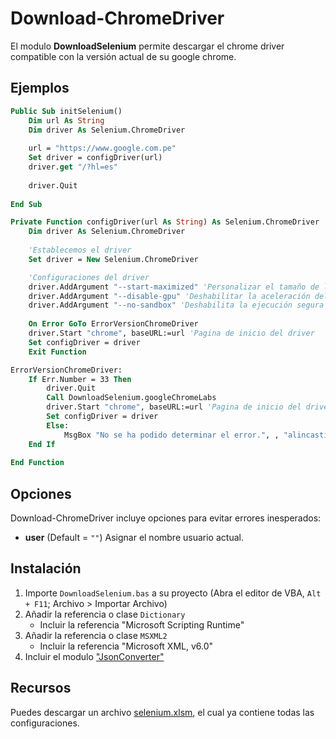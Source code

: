 # Download-ChromeDriver

El modulo **DownloadSelenium** permite descargar el chrome driver compatible con la versión actual de su google chrome.

## Ejemplos

```vb
Public Sub initSelenium()
    Dim url As String
    Dim driver As Selenium.ChromeDriver
    
    url = "https://www.google.com.pe"
    Set driver = configDriver(url)
    driver.get "/?hl=es"
    
    driver.Quit
        
End Sub
```

```vb
Private Function configDriver(url As String) As Selenium.ChromeDriver
    Dim driver As Selenium.ChromeDriver
    
    'Establecemos el driver
    Set driver = New Selenium.ChromeDriver

    'Configuraciones del driver
    driver.AddArgument "--start-maximized" 'Personalizar el tamaño de la ventana del navegador
    driver.AddArgument "--disable-gpu" 'Deshabilitar la aceleración del hardware GPU
    driver.AddArgument "--no-sandbox" 'Deshabilita la ejecución segura de los procesos
    
    On Error GoTo ErrorVersionChromeDriver
    driver.Start "chrome", baseURL:=url 'Pagina de inicio del driver
    Set configDriver = driver
    Exit Function

ErrorVersionChromeDriver:
    If Err.Number = 33 Then
        driver.Quit
        Call DownloadSelenium.googleChromeLabs
        driver.Start "chrome", baseURL:=url 'Pagina de inicio del driver
        Set configDriver = driver
        Else:
            MsgBox "No se ha podido determinar el error.", , "alincastillo1995@gmail.com"
    End If
    
End Function
```

## Opciones

Download-ChromeDriver incluye opciones para evitar errores inesperados:
- __user__ (Default = `""`) Asignar el nombre usuario actual.


## Instalación

1. Importe `DownloadSelenium.bas` a su proyecto (Abra el editor de VBA, `Alt + F11`; Archivo > Importar Archivo)
2. Añadir la referencia o clase `Dictionary`
   - Incluir la referencia "Microsoft Scripting Runtime"
3. Añadir la referencia o clase `MSXML2`
   - Incluir la referencia "Microsoft XML, v6.0"
4. Incluir el modulo ["JsonConverter"](https://github.com/VBA-tools/VBA-JSON/blob/master/README.md)

## Recursos

Puedes descargar un archivo [selenium.xlsm](), el cual ya contiene todas las configuraciones.